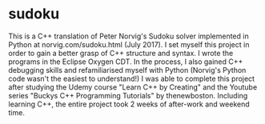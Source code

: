 # sudoku
This is a C++ translation of Peter Norvig's Sudoku solver implemented in Python at norvig.com/sudoku.html (July 2017). I set myself this project in order to gain a better grasp of C++ structure and syntax. I wrote the programs in the Eclipse Oxygen CDT. In the process, I also gained C++ debugging skills and refamiliarised myself with Python (Norvig's Python code wasn't the  easiest to understand!) I was able to complete this project after studying the Udemy course "Learn C++ by Creating" and the Youtube series "Buckys C++ Programming Tutorials" by thenewboston. Including learning C++, the entire project took 2 weeks of 
after-work and weekend time. 

